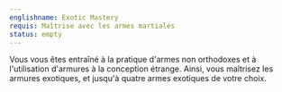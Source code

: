 ```yaml
---
englishname: Exotic Mastery
requis: Maîtrise avec les armes martiales
status: empty
---
```

Vous vous êtes entraîné à la pratique d'armes non orthodoxes et à l'utilisation d'armures à la conception étrange. Ainsi, vous maîtrisez les armures exotiques, et jusqu'à quatre armes exotiques de votre choix.